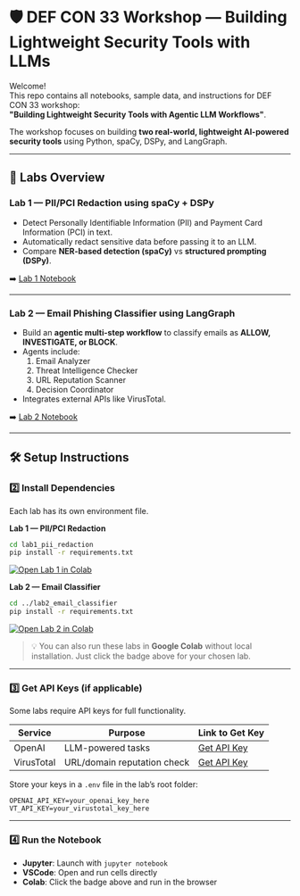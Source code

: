 # 🛡️ DEF CON 33 Workshop — Building Lightweight Security Tools with LLMs

Welcome!  
This repo contains all notebooks, sample data, and instructions for DEF CON 33 workshop:  
**"Building Lightweight Security Tools with Agentic LLM Workflows"**.

The workshop focuses on building **two real-world, lightweight AI-powered security tools** using Python, spaCy, DSPy, and LangGraph.

---

## 📂 Labs Overview

### **Lab 1 — PII/PCI Redaction using spaCy + DSPy**
- Detect Personally Identifiable Information (PII) and Payment Card Information (PCI) in text.
- Automatically redact sensitive data before passing it to an LLM.
- Compare **NER-based detection (spaCy)** vs **structured prompting (DSPy)**.

➡️ [Lab 1 Notebook](lab1_pii_redaction/Lab_1_Prompt_Engineering.ipynb)

---

### **Lab 2 — Email Phishing Classifier using LangGraph**
- Build an **agentic multi-step workflow** to classify emails as **ALLOW, INVESTIGATE, or BLOCK**.
- Agents include:
  1. Email Analyzer
  2. Threat Intelligence Checker
  3. URL Reputation Scanner
  4. Decision Coordinator
- Integrates external APIs like VirusTotal.

➡️ [Lab 2 Notebook](lab2_email_classifier/Lab_2_Email_Classifier_Using_Langraph.ipynb)

---

## 🛠️ Setup Instructions

### 2️⃣ Install Dependencies
Each lab has its own environment file.

**Lab 1 — PII/PCI Redaction**
```bash
cd lab1_pii_redaction
pip install -r requirements.txt
```
[![Open Lab 1 in Colab](https://colab.research.google.com/assets/colab-badge.svg)](https://github.com/RitikaVerma7/DEFCON33/blob/main/lab1_pii_redaction/Lab_1_Prompt_Engineering.ipynb)

**Lab 2 — Email Classifier**
```bash
cd ../lab2_email_classifier
pip install -r requirements.txt
```
[![Open Lab 2 in Colab](https://colab.research.google.com/assets/colab-badge.svg)](https://colab.research.google.com/github/RitikaVerma7/DEFCON33/blob/main/lab2_email_classifier/Lab_2_Email_Classifier_Using_Langraph.ipynb)

> 💡 You can also run these labs in **Google Colab** without local installation. Just click the badge above for your chosen lab.

---

### 3️⃣ Get API Keys (if applicable)
Some labs require API keys for full functionality.

| Service      | Purpose                     | Link to Get Key |
|--------------|-----------------------------|-----------------|
| OpenAI       | LLM-powered tasks           | [Get API Key](https://platform.openai.com/account/api-keys) |
| VirusTotal   | URL/domain reputation check | [Get API Key](https://www.virustotal.com/gui/join-us) |

Store your keys in a `.env` file in the lab’s root folder:
```env
OPENAI_API_KEY=your_openai_key_here
VT_API_KEY=your_virustotal_key_here
```

---

### 4️⃣ Run the Notebook
- **Jupyter**: Launch with `jupyter notebook`
- **VSCode**: Open and run cells directly
- **Colab**: Click the badge above and run in the browser

